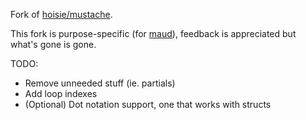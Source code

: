 Fork of [hoisie/mustache](https://github.com/hoisie/mustache).

This fork is purpose-specific (for [maud](https://github.com/Hamcha/maud)), feedback is appreciated but what's gone is gone.

TODO:

- Remove unneeded stuff (ie. partials)
- Add loop indexes
- (Optional) Dot notation support, one that works with structs